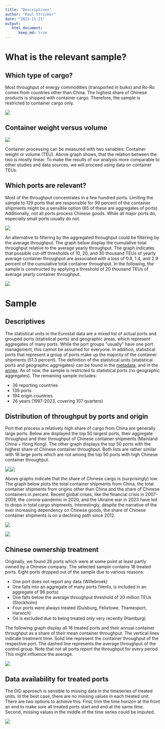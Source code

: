 ```yaml
---
title: "Descriptives"
author: "Paul Stricker"
date: "2023-11-21"
output: 
   html_document:
      keep_md: true
---
```







# What is the relevant sample? 

## Which type of cargo?

Most throughput of energy commodities (transported in bulks) and Ro-Ro comes from countries other than China. The highest share of Chinese products is shipped with container cargo. Therefore, the sample is restricted to container cargo only.

![](Descriptives_files/figure-html/unnamed-chunk-2-1.png)<!-- -->

## Container weight versus volume 

![](Descriptives_files/figure-html/unnamed-chunk-3-1.png)<!-- -->

Container processing can be measured with two variables: Container weight or volume (TEU). Above graph shows, that the relation between the two is mostly linear. To make the results of our analysis more comparable to other studies and data sources, we will proceed using data on container TEUs. 


## Which ports are relevant? 



Most of the throughput concentrates in a few hundred ports. Limiting the sample to 129 ports that are responsible for 99 percent of the container shipments might be a sensible option (65 of these are aggregates of ports). Additionally, not all ports process Chinese goods. While all major ports do, especially small ports usually do not. 

![](Descriptives_files/figure-html/unnamed-chunk-5-1.png)<!-- -->




An alternative to filtering by the aggregated throughput could be filtering by the average throughput. The graph below display the cumulative total throughput relative to the average yearly throughput. The graph indicates that possible cut-off thresholds of 10, 20, and 30 thousand TEUs of yearly average container throughput are associated with a loss of 0.8, 1.4, and 2.9 percent of the cumulative total container throughput. In the following, the sample is constructed by applying a threshold of 20 thousand TEUs of average yearly container throughput.  

![](Descriptives_files/figure-html/unnamed-chunk-7-1.png)<!-- -->




# Sample

## Descriptives




The statistical units in the Eurostat data are a mixed list of actual ports and grouped ports (statistical ports) and geographic areas, which represent aggregates of many ports. While the port groups "usually" have one port management, this cannot be assumed for everyone. In addition, statistical ports that represent a group of ports make up the majority of the container shipments (51.3 percent). The definition of the statistical units (statistical ports and geographic aggregates) can be found in the [metadata](https://eur-lex.europa.eu/legal-content/EN/TXT/?uri=uriserv:OJ.L_.2018.180.01.0029.01.ENG&toc=OJ:L:2018:180:FULL), and in the [annex](https://ec.europa.eu/eurostat/cache/metadata/Annexes/mar_esms_an_2.xlsx). As of now, the sample is restricted to statistical ports (no geographic aggregates). The remaining sample includes:

- 26 reporting countries
- 139 ports 
- 194 origin countries
- 26 years (1997-2023, covering 107 quarters)







## Distribution of throughput by ports and origin





Port that process a relatively high share of cargo from China are generally large ports. Below are displayed the top 50 largest ports, their aggregate throughput and their throughput of Chinese container shipments (Mainland China + Hong Kong). The other graph displays the top 50 ports with the highest share of Chinese container throughput. Both lists are rather similar with 18 large ports which are not among the top 50 ports with high Chinese container throughput. 

![](Descriptives_files/figure-html/unnamed-chunk-13-1.png)<!-- -->![](Descriptives_files/figure-html/unnamed-chunk-13-2.png)<!-- -->


Above graphs indicate that the share of Chinese cargo is (surprisingly) low. The graph below plots the total container shipments from China, the total container shipments from origins other than China and the share of Chinese containers in percent. Recent global crises, like the financial crisis in 2007-2009, the corona-pandemic in 2020, and the Ukraine war in 2023 have led to drops in total cargo shipments. Interestingly, despite the narrative of the ever increasing dependency on Chinese goods, the share of Chinese container shipments is on a declining path since 2012. 

![](Descriptives_files/figure-html/unnamed-chunk-15-1.png)<!-- -->



![](Descriptives_files/figure-html/unnamed-chunk-16-1.png)<!-- -->

## Chinese ownership treatment



Originally, we found 26 ports which were at some point at least partly owned by a Chinese company. The selected sample contains 18 treated ports. Eight ports dropped out of the sample due to various reasons:

- One port does not report any data (Willebroek)
- One falls into an aggregate of many ports (Venlo, is included in an aggregate of 96 ports)
- One falls below the average throughput threshold of 20 million TEUs (Stockholm)
- Four ports were always treated (Duisburg, Felixtowe, Thamesport, Harwich)
- On is excluded due to being treated only very recently (Hamburg)

The following graph display all 18 treated ports and their annual container throughput as a share of their mean container throughput. The vertical lines indicate treatment time. Solid line represent the container throughput of the respective port. The dashed line represents the average throughput of the control group. Note that not all ports report the throughput for every period. This might influence the average.

![](Descriptives_files/figure-html/unnamed-chunk-18-1.png)<!-- -->

## Data availability for treated ports

The DiD approach is sensible to missing data in the timeseries of treated units. In the best case, there are no missing values in each treated unit. There are two options to achieve this: First, trim the time horizon at the front an end to make sure all treated ports start and end at the same time. Second, missing values in the middle of the time series could be imputed. 

![](Descriptives_files/figure-html/unnamed-chunk-19-1.png)<!-- -->


